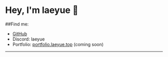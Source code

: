 # Hey, I'm laeyue 👋


##Find me:
- [GitHub](https://github.com/laeyue)
- Discord: laeyue
- Portfolio: [portfolio.laeyue.top](https://portfolio.laeyue.top) (coming soon)

---


